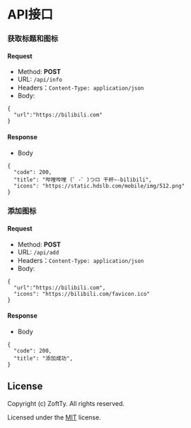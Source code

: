 # API接口

### 获取标题和图标

#### Request
- Method: **POST**
- URL:  ```/api/info```
- Headers：```Content-Type: application/json```
- Body:
```
{
  "url":"https://bilibili.com"
}
```

#### Response
- Body
```
{
  "code": 200,
  "title": "哔哩哔哩 (゜-゜)つロ 干杯~-bilibili",
  "icons": "https://static.hdslb.com/mobile/img/512.png"
}
```

### 添加图标

#### Request
- Method: **POST**
- URL:  ```/api/add```
- Headers：```Content-Type: application/json```
- Body:
```
{
  "url":"https://bilibili.com",
  "icons": "https://bilibili.com/favicon.ico"
}
```

#### Response
- Body
```
{
  "code": 200,
  "title": "添加成功",
}
```

## License

Copyright (c) ZoftTy. All rights reserved.

Licensed under the [MIT](LICENSE) license.
